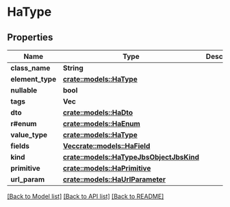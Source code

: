 # HaType

## Properties

Name | Type | Description | Notes
------------ | ------------- | ------------- | -------------
**class_name** | **String** |  | 
**element_type** | [**crate::models::HaType**](HA_Type.md) |  | 
**nullable** | **bool** |  | 
**tags** | **Vec<String>** |  | 
**dto** | [**crate::models::HaDto**](HA_Dto.md) |  | 
**r#enum** | [**crate::models::HaEnum**](HA_Enum.md) |  | 
**value_type** | [**crate::models::HaType**](HA_Type.md) |  | 
**fields** | [**Vec<crate::models::HaField>**](HA_Field.md) |  | 
**kind** | [**crate::models::HaTypeJbsObjectJbsKind**](HA_TypeJbsObjectJbsKind.md) |  | 
**primitive** | [**crate::models::HaPrimitive**](HA_Primitive.md) |  | 
**url_param** | [**crate::models::HaUrlParameter**](HA_UrlParameter.md) |  | 

[[Back to Model list]](../README.md#documentation-for-models) [[Back to API list]](../README.md#documentation-for-api-endpoints) [[Back to README]](../README.md)


